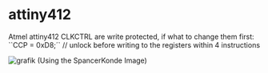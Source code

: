 # attiny412
Atmel attiny412
CLKCTRL are write protected, if what to change them first:<br/>
``CCP = 0xD8;´`    // unlock before writing to the registers within 4 instructions<br/>


![grafik](https://user-images.githubusercontent.com/91413908/134805540-2e6a7c3c-00de-4452-b1e7-7f5188bbbe26.png)
(Using the SpancerKonde Image)
